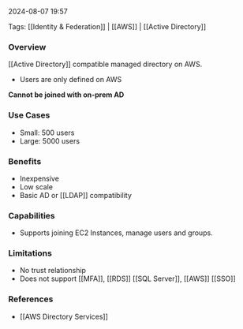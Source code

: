 
2024-08-07 19:57

Tags: [[Identity & Federation]] | [[AWS]] | [[Active Directory]]

### Overview
[[Active Directory]] compatible managed directory on AWS.

- Users are only defined on AWS

**Cannot be joined with on-prem AD**

### Use Cases
- Small: 500 users
- Large: 5000 users

### Benefits
- Inexpensive
- Low scale
- Basic AD or [[LDAP]] compatibility

### Capabilities
- Supports joining EC2 Instances, manage users and groups.

### Limitations
- No trust relationship
- Does not support [[MFA]], [[RDS]] [[SQL Server]], [[AWS]] [[SSO]]

### References
- [[AWS Directory Services]]
